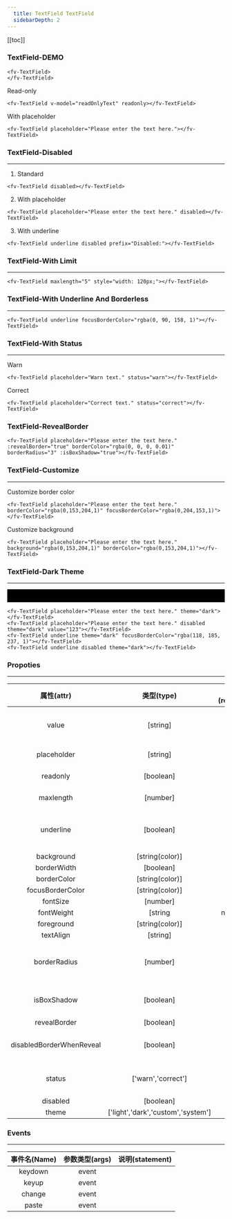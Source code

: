 ```yaml
---
  title: TextField TextField
  sidebarDepth: 2
---
```

  
[[toc]]

### TextField-DEMO 

<script>
export default {
    data () {
        return {
            readOnlyText: "I am read-only."
        }
    }
}
</script>



<ClientOnly>
<fv-TextField>
</fv-TextField>
</ClientOnly>

```vue
<fv-TextField>
</fv-TextField>
```

Read-only


<ClientOnly>
<fv-TextField v-model="readOnlyText" readonly></fv-TextField>
</ClientOnly>

```vue
<fv-TextField v-model="readOnlyText" readonly></fv-TextField>
```

With placeholder


<ClientOnly>
<fv-TextField placeholder="Please enter the text here."></fv-TextField>
</ClientOnly>

```vue
<fv-TextField placeholder="Please enter the text here."></fv-TextField>
```

### TextField-Disabled
---
1. Standard


<ClientOnly>
<fv-TextField disabled></fv-TextField>
</ClientOnly>

```vue
<fv-TextField disabled></fv-TextField>
```

2. With placeholder


<ClientOnly>
<fv-TextField placeholder="Please enter the text here." disabled></fv-TextField>
</ClientOnly>

```vue
<fv-TextField placeholder="Please enter the text here." disabled></fv-TextField>
```

3. With underline


<ClientOnly>
<fv-TextField underline disabled prefix="Disabled:"></fv-TextField>
</ClientOnly>

```vue
<fv-TextField underline disabled prefix="Disabled:"></fv-TextField>
```

### TextField-With Limit
---

<ClientOnly>
<fv-TextField maxlength="5" style="width: 120px;"></fv-TextField>
</ClientOnly>

```vue
<fv-TextField maxlength="5" style="width: 120px;"></fv-TextField>
```

### TextField-With Underline And Borderless
---

<ClientOnly>
<fv-TextField underline focusBorderColor="rgba(0, 90, 158, 1)"></fv-TextField>
</ClientOnly>

```vue
<fv-TextField underline focusBorderColor="rgba(0, 90, 158, 1)"></fv-TextField>
```

### TextField-With Status
---
Warn


<ClientOnly>
<fv-TextField placeholder="Warn text." status="warn"></fv-TextField>
</ClientOnly>

```vue
<fv-TextField placeholder="Warn text." status="warn"></fv-TextField>
```

Correct


<ClientOnly>
<fv-TextField placeholder="Correct text." status="correct"></fv-TextField>
</ClientOnly>

```vue
<fv-TextField placeholder="Correct text." status="correct"></fv-TextField>
```

### TextField-RevealBorder


<ClientOnly>
<fv-TextField placeholder="Please enter the text here." :revealBorder="true" borderColor="rgba(0, 0, 0, 0.01)" borderRadius="3" :isBoxShadow="true"></fv-TextField>
</ClientOnly>

```vue
<fv-TextField placeholder="Please enter the text here." :revealBorder="true" borderColor="rgba(0, 0, 0, 0.01)" borderRadius="3" :isBoxShadow="true"></fv-TextField>
```

### TextField-Customize
---
Customize border color


<ClientOnly>
<fv-TextField placeholder="Please enter the text here." borderColor="rgba(0,153,204,1)" focusBorderColor="rgba(0,204,153,1)"></fv-TextField>
</ClientOnly>

```vue
<fv-TextField placeholder="Please enter the text here." borderColor="rgba(0,153,204,1)" focusBorderColor="rgba(0,204,153,1)"></fv-TextField>
```

Customize background


<ClientOnly>
<fv-TextField placeholder="Please enter the text here." background="rgba(0,153,204,1)" borderColor="rgba(0,153,204,1)"></fv-TextField>
</ClientOnly>

```vue
<fv-TextField placeholder="Please enter the text here." background="rgba(0,153,204,1)" borderColor="rgba(0,153,204,1)"></fv-TextField>
```

### TextField-Dark Theme
---
<div style="padding: 15px; background: black;">
<ClientOnly>
    <fv-TextField placeholder="Please enter the text here." theme="dark"></fv-TextField>
    <fv-TextField placeholder="Please enter the text here." disabled theme="dark" value="123"></fv-TextField>
    <fv-TextField underline theme="dark" focusBorderColor="rgba(118, 185, 237, 1)"></fv-TextField>
    <fv-TextField underline disabled theme="dark"></fv-TextField>
</ClientOnly>
</div>

```vue
<fv-TextField placeholder="Please enter the text here." theme="dark"></fv-TextField>
<fv-TextField placeholder="Please enter the text here." disabled theme="dark" value="123"></fv-TextField>
<fv-TextField underline theme="dark" focusBorderColor="rgba(118, 185, 237, 1)"></fv-TextField>
<fv-TextField underline disabled theme="dark"></fv-TextField>
```



### Propoties
---
|        属性(attr)        |             类型(type)             | 必填(required) | 默认值(default) |               说明(statement)               |
|:------------------------:|:----------------------------------:|:--------------:|:---------------:|:-------------------------------------------:|
|          value           |              [string]              |       No       |                 |      Using v-model binding input value      |
|       placeholder        |              [string]              |       No       |       N/A       |               等同HTML[input]               |
|         readonly         |             [boolean]              |       No       |      false      |               等同HTML[input]               |
|        maxlength         |              [number]              |       No       |       N/A       |               等同HTML[input]               |
|        underline         |             [boolean]              |       No       |      false      |      是否开启Underline风格的TextField       |
|        background        |          [string(color)]           |       No       |       N/A       |                                             |
|       borderWidth        |             [boolean]              |       No       |       N/A       |                                             |
|       borderColor        |          [string(color)]           |       No       |       N/A       |                                             |
|     focusBorderColor     |          [string(color)]           |       No       |       N/A       |                                             |
|         fontSize         |              [number]              |       No       |      13.3       |                                             |
|        fontWeight        |              [string               |    number]     |       No        |                   normal                    |
|        foreground        |          [string(color)]           |       No       |       N/A       |                                             |
|        textAlign         |              [string]              |       No       |      left       |                                             |
|       borderRadius       |              [number]              |       No       |        3        | TextField圆角大小, 启用revealBorder时将失效 |
|       isBoxShadow        |             [boolean]              |       No       |      false      |             开启`TextField`阴影             |
|       revealBorder       |             [boolean]              |       No       |      false      |                                             |
| disabledBorderWhenReveal |             [boolean]              |       No       |      true       |       使用`Reveal`边框是禁用默认边框        |
|          status          |         ['warn','correct']         |       No       |       N/A       |     状态边框预设, 默认有警告和正确两种      |
|         disabled         |             [boolean]              |       No       |      false      |                                             |
|          theme           | ['light','dark','custom','system'] |       No       |     system      |                                             |

### Events
---
| 事件名(Name) | 参数类型(args) | 说明(statement) |
|:------------:|:--------------:|:---------------:|
|   keydown    |     event      |                 |
|    keyup     |     event      |                 |
|    change    |     event      |                 |
|    paste     |     event      |                 |